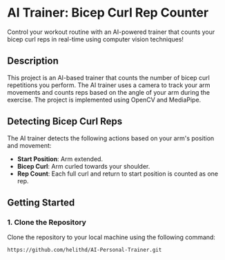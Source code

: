 # AI Trainer: Bicep Curl Rep Counter

Control your workout routine with an AI-powered trainer that counts your bicep curl reps in real-time using computer vision techniques!



## Description

This project is an AI-based trainer that counts the number of bicep curl repetitions you perform. The AI trainer uses a camera to track your arm movements and counts reps based on the angle of your arm during the exercise. The project is implemented using OpenCV and MediaPipe.

## Detecting Bicep Curl Reps

The AI trainer detects the following actions based on your arm's position and movement:

- **Start Position**: Arm extended.
- **Bicep Curl**: Arm curled towards your shoulder.
- **Rep Count**: Each full curl and return to start position is counted as one rep.

## Getting Started

### 1. Clone the Repository

Clone the repository to your local machine using the following command:

```bash
https://github.com/helithd/AI-Personal-Trainer.git

